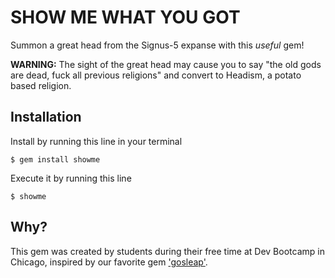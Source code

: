 # SHOW ME WHAT YOU GOT
Summon a great head from the Signus-5 expanse with this *useful* gem!

**WARNING:** The sight of the great head may cause you to say "the old gods are dead, fuck all previous religions" and convert to Headism, a potato based religion.

## Installation
Install by running this line in your terminal

`$ gem install showme`

Execute it by running this line

`$ showme`

## Why?
This gem was created by students during their free time at Dev Bootcamp in Chicago, inspired by our favorite gem ['gosleap'](https://github.com/koriroys/gosleap).
